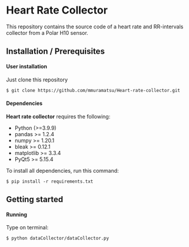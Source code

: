 # Heart Rate Collector

This repository contains the source code of a heart rate and RR-intervals collector from a Polar H10 sensor.

## Installation / Prerequisites

#### User installation

Just clone this repository

    $ git clone https://github.com/mmuramatsu/Heart-rate-collector.git

#### Dependencies

**Heart rate collector** requires the following:

- Python (>=3.9.9)
- pandas >= 1.2.4
- numpy >= 1.20.1
- bleak >= 0.12.1
- matplotlib >= 3.3.4
- PyQt5 >= 5.15.4

To install all dependencies, run this command:

    $ pip install -r requirements.txt

## Getting started

#### Running

Type on terminal:

    $ python dataCollector/dataCollector.py
